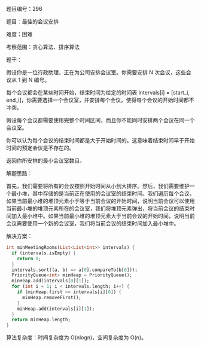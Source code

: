题目编号：296

题目：最佳的会议安排

难度：困难

考察范围：贪心算法、排序算法

题干：

假设你是一位行政助理，正在为公司安排会议室。你需要安排 N 次会议，这些会议从 1 到 N 编号。

每个会议都会在某些时间开始，结束时间为给定的时间表 intervals[i] = [start_i, end_i]，你需要选择一个会议室，并安排每个会议，使得每个会议的开始时间都不冲突。

假设每个会议都需要使用完整个时间区间，而且你不能同时安排两个会议在同一个会议室。

你可以认为每个会议的结束时间都是大于开始时间的。这意味着结束时间早于开始时间的预定会议是不存在的。

返回你所安排的最小会议室数目。

解题思路：

首先，我们需要将所有的会议按照开始时间从小到大排序。然后，我们需要维护一个最小堆，其中存储的是当前正在使用的会议室的结束时间。我们遍历每个会议，如果当前最小堆的堆顶元素小于等于当前会议的开始时间，说明当前会议可以使用当前最小堆的堆顶元素所在的会议室，我们将堆顶元素弹出，将当前会议的结束时间加入最小堆中。如果当前最小堆的堆顶元素大于当前会议的开始时间，说明当前会议需要使用一个新的会议室，我们将当前会议的结束时间加入最小堆中。

解决方案：

```dart
int minMeetingRooms(List<List<int>> intervals) {
  if (intervals.isEmpty) {
    return 0;
  }
  intervals.sort((a, b) => a[0].compareTo(b[0]));
  PriorityQueue<int> minHeap = PriorityQueue();
  minHeap.add(intervals[0][1]);
  for (int i = 1; i < intervals.length; i++) {
    if (minHeap.first <= intervals[i][0]) {
      minHeap.removeFirst();
    }
    minHeap.add(intervals[i][1]);
  }
  return minHeap.length;
}
```

算法复杂度：时间复杂度为 O(nlogn)，空间复杂度为 O(n)。